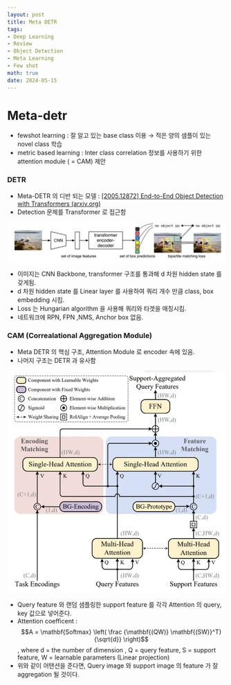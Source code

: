 ```yaml
---
layout: post
title: Meta DETR
tags: 
- Deep Learning
- Review
- Object Detection
- Meta Learning
- Few shot
math: true
date: 2024-05-15
---
```


# Meta-detr

- fewshot learning : 잘 알고 있는 base class  이용 → 적은 양의 샘플이 있는 novel class 학습
- metric based learning : Inter class correlation 정보를 사용하기 위한 attention module ( = CAM) 제안

### DETR

- Meta-DETR 의 디반 되는 모델 : [[2005.12872] End-to-End Object Detection with Transformers (arxiv.org)](https://arxiv.org/abs/2005.12872)
- Detection 문제를 Transformer 로 접근함

<img src="images\캡처.JPG (1).jpg" width="550px">

- 이미지는 CNN Backbone, transformer 구조를 통과해 d 차원 hidden state 를 갖게됨.
- d 차원 hidden state 를 Linear layer 를 사용하여 쿼리 개수 만큼 class, box embedding 시킴.
- Loss 는 Hungarian algorithm 을 사용해 쿼리와 타겟을 매칭시킴.
- 네트워크에 RPN, FPN ,NMS, Anchor box 없음.

### CAM (Correalational Aggregation Module)

- Meta DETR 의 핵심 구조, Attention Module 로 encoder 속에 있음.
- 나머지 구조는 DETR 과 유사함

<img src="images\캡처.JPG (2).jpg" width="550px">

- Query feature 와 랜덤 샘플링한 support feature 를 각각 Attention 의 query, key 값으로 넣어준다.
- Attention coefficent : $$A = \mathbf{Softmax} \left( \frac {\mathbf{(QW)} \mathbf{(SW)}^T} {\sqrt{d}} \right)$$, 
where d = the number of dimension , Q = query feature, S = support feature, W = learnable parameters (Linear projection)
- 위와 같이 어탠션을 준다면, Query image 와 support image 의 feature 가 잘 aggregation 될 것이다.